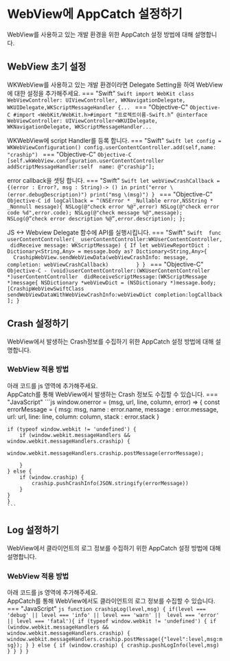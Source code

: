 # WebView에 AppCatch 설정하기
WebView를 사용하고 있는 개발 환경을 위한 AppCatch 설정 방법에 대해 설명합니다.

## WebView 초기 설정

WKWebView를 사용하고 있는 개발 환경이라면 Delegate Setting을 하여 WebView에 대한 설정을 추가해주세요.
=== "Swift"
    ```Swift
    import WebKit
    class WebViewController: UIViewController,
                             WKNavigationDelegate,
                            WKUIDelegate,WKScriptMessageHandler {...
    ```
=== "Objective-C"
    ```Objective-C
    #import <WebKit/WebKit.h>#import “프로젝트이름-Swift.h”
    @interface WebViewController: UIViewController<WKUIDelegate,
                                                    WKNavigationDelegate,
                                                    WKScriptMessageHandler...
    ```

WKWebView에 script Handler를 등록 합니다.
=== "Swift"
    ```Swift
    let config = WKWebViewConfiguration()
    config.userContentController.add(self,name: "craship")
    ```
=== "Objective-C"
    ```Objective-C
    [self.wkWebView.configuration.userContentController addScriptMessageHandler:self 
                                                                           name: @"craship"];
    ```

error callback을 셋팅 합니다.
=== "Swift"
    ```Swift
    let webViewCrashCallback = {(error : Error?, msg : String)-> () in
        print("error \(error.debugDescription)")
        print("msg \(msg)")
    }
    ```
=== "Objective-C"
    ```Objective-C
    id logCallback = ^(NSError * _Nullable error,NSString * _Nonnull message){
        NSLog(@"check error %@",error)
        NSLog(@"check error code %d",error.code);
        NSLog(@"check message %@",message);
        NSLog(@”check error description %@”,error.description);
    };
    ```

JS <-> Webview Delegate 함수에 API를 실행시킵니다.
=== "Swift"
    ```Swift
     func userContentController(_ userContentController:WKUserContentController,
                                     didReceive message: WKScriptMessage) {
        If let webViewReportDict : Dictionary<String,Any> = message.body as? Dictionary<String,Any>{
              CrashipWebView.sendWebViewData(webViewCrashInfo: message, 
                                                   completion: webViewCrashCallback)        
        }
    }
    ```
=== "Objective-C"
    ```Objective-C
    - (void)userContentController:(WKUserContentController *)userContentController 
          didReceiveScriptMessage:(WKScriptMessage *)message{
        NSDictionary *webViewDict = (NSDictionary *)message.body;
        [CrashipWebViewSwiftClass sendWebViewDataWithWebViewCrashInfo:webViewDict completion:logCallback];
    }
    ```
## Crash 설정하기
WebView에서 발생하는 Crash정보를 수집하기 위한 AppCatch 설정 방법에 대해 설명합니다.

### WebView 적용 방법
아래 코드를 js 영역에 추가해주세요. </br>
AppCatch를 통해 WebView에서 발생하는 Crash 정보도 수집할 수 있습니다.
=== "JavaScript"
    ```js
    window.onerror = (msg, url, line, column, error) => {
    const errorMessage = {
        msg: msg,
	    name : error.name,
	    message : error.message,
        url: url,
        line: line,
        column: column,
	    stack : error.stack
    }

    if (typeof window.webkit != 'undefined') {
	    if (window.webkit.messageHandlers && window.webkit.messageHandlers.craship) {
		    window.webkit.messageHandlers.craship.postMessage(errorMessage);

	    }
    } else {
	    if (window.craship) {
		    craship.pushCrashInfo(JSON.stringify(errorMessage))
	    }
    }
    }
    ```

## Log 설정하기
WebView에서 클라이언트의 로그 정보를 수집하기 위한 AppCatch 설정 방법에 대해 설명합니다.

### WebView 적용 방법
아래 코드를 js 영역에 추가해주세요. </br>
AppCatch를 통해 WebView에서도 클라이언트의 로그 정보를 수집할 수 있습니다.
=== "JavaScript"
    ```js
    function crashipLog(level,msg) {
	    if(level === 'debug' || level === 'info' || level === 'warn' ||  level === 'error' || level === 'fatal'){
	        if (typeof window.webkit != 'undefined') {
		        if (window.webkit.messageHandlers && window.webkit.messageHandlers.craship) {
			        window.webkit.messageHandlers.craship.postMessage({"level":level,msg:msg});
		        }
		    } else {
		        if (window.craship) {
			        craship.pushLogInfo(level,msg)
		        }
	        }
	    }
    }
    ```